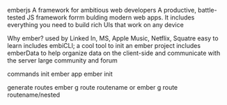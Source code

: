 emberjs
A framework for ambitious web developers
A productive, battle-tested JS framework forrm bulding
modern web apps. It includes everything you need to
build rich UIs that work on any device

Why ember?
used by Linked In, MS, Apple Music, Netflix, Squatre
easy to learn
includes embiCLI; a cool tool to init an ember project
includes emberData to help organize data on the client-side
and communicate with the server
large community and forum

commands
init ember app
ember init

generate routes
ember g route routename
or ember g route routename/nested
